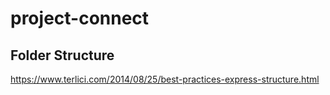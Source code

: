 # project-connect

## Folder Structure 

https://www.terlici.com/2014/08/25/best-practices-express-structure.html